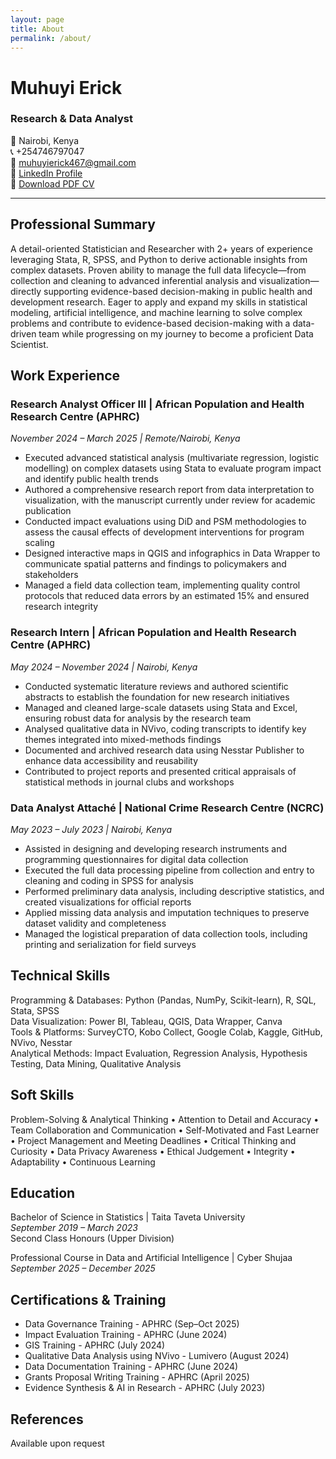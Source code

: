 ```yaml
---
layout: page
title: About
permalink: /about/
---
```


# Muhuyi Erick
### Research & Data Analyst

📍 Nairobi, Kenya  
📞 +254746797047  
📧 [muhuyierick467@gmail.com](mailto:muhuyierick467@gmail.com)  
🔗 [LinkedIn Profile](https://linkedin.com/in/muhuyi-erick)  
📄 [Download PDF CV](/Muhuyi_Erick_Resume.pdf)

---

## Professional Summary

A detail-oriented Statistician and Researcher with 2+ years of experience leveraging Stata, R, SPSS, and Python to derive actionable insights from complex datasets. Proven ability to manage the full data lifecycle—from collection and cleaning to advanced inferential analysis and visualization—directly supporting evidence-based decision-making in public health and development research. Eager to apply and expand my skills in statistical modeling, artificial intelligence, and machine learning to solve complex problems and contribute to evidence-based decision-making with a data-driven team while progressing on my journey to become a proficient Data Scientist.

## Work Experience

### Research Analyst Officer III | African Population and Health Research Centre (APHRC)
*November 2024 – March 2025 | Remote/Nairobi, Kenya*

- Executed advanced statistical analysis (multivariate regression, logistic modelling) on complex datasets using Stata to evaluate program impact and identify public health trends
- Authored a comprehensive research report from data interpretation to visualization, with the manuscript currently under review for academic publication
- Conducted impact evaluations using DiD and PSM methodologies to assess the causal effects of development interventions for program scaling
- Designed interactive maps in QGIS and infographics in Data Wrapper to communicate spatial patterns and findings to policymakers and stakeholders
- Managed a field data collection team, implementing quality control protocols that reduced data errors by an estimated 15% and ensured research integrity

### Research Intern | African Population and Health Research Centre (APHRC)
*May 2024 – November 2024 | Nairobi, Kenya*

- Conducted systematic literature reviews and authored scientific abstracts to establish the foundation for new research initiatives
- Managed and cleaned large-scale datasets using Stata and Excel, ensuring robust data for analysis by the research team
- Analysed qualitative data in NVivo, coding transcripts to identify key themes integrated into mixed-methods findings
- Documented and archived research data using Nesstar Publisher to enhance data accessibility and reusability
- Contributed to project reports and presented critical appraisals of statistical methods in journal clubs and workshops

### Data Analyst Attaché | National Crime Research Centre (NCRC)
*May 2023 – July 2023 | Nairobi, Kenya*

- Assisted in designing and developing research instruments and programming questionnaires for digital data collection
- Executed the full data processing pipeline from collection and entry to cleaning and coding in SPSS for analysis
- Performed preliminary data analysis, including descriptive statistics, and created visualizations for official reports
- Applied missing data analysis and imputation techniques to preserve dataset validity and completeness
- Managed the logistical preparation of data collection tools, including printing and serialization for field surveys

## Technical Skills

Programming & Databases: Python (Pandas, NumPy, Scikit-learn), R, SQL, Stata, SPSS  
Data Visualization: Power BI, Tableau, QGIS, Data Wrapper, Canva  
Tools & Platforms: SurveyCTO, Kobo Collect, Google Colab, Kaggle, GitHub, NVivo, Nesstar  
Analytical Methods: Impact Evaluation, Regression Analysis, Hypothesis Testing, Data Mining, Qualitative Analysis

## Soft Skills

Problem-Solving & Analytical Thinking • Attention to Detail and Accuracy • Team Collaboration and Communication • Self-Motivated and Fast Learner • Project Management and Meeting Deadlines • Critical Thinking and Curiosity • Data Privacy Awareness • Ethical Judgement • Integrity • Adaptability • Continuous Learning

## Education

Bachelor of Science in Statistics | Taita Taveta University  
*September 2019 – March 2023*  
Second Class Honours (Upper Division)

Professional Course in Data and Artificial Intelligence | Cyber Shujaa  
*September 2025 – December 2025*

## Certifications & Training

- Data Governance Training - APHRC (Sep–Oct 2025)
- Impact Evaluation Training - APHRC (June 2024)
- GIS Training - APHRC (July 2024)
- Qualitative Data Analysis using NVivo - Lumivero (August 2024)
- Data Documentation Training - APHRC (June 2024)
- Grants Proposal Writing Training - APHRC (April 2025)
- Evidence Synthesis & AI in Research - APHRC (July 2023)

## References

Available upon request

